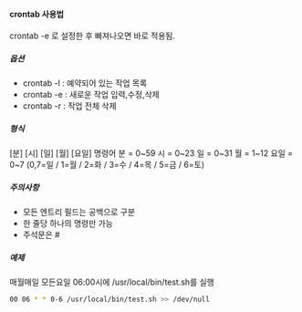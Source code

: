 #### crontab 사용법
crontab -e 로 설정한 후 빠져나오면 바로 적용됨.

##### 옵션
 - crontab -l : 예약되어 있는 작업 목록
 - crontab -e : 새로운 작업 입력,수정,삭제
 - crontab -r : 작업 전체 삭제

##### 형식
[분]  [시]  [일]  [월]  [요일]  명령어
분 = 0~59
시 = 0~23
일 = 0~31
월 = 1~12
요일 = 0~7  (0,7=일 / 1=월 / 2=화 / 3=수 / 4=목 / 5=금 / 6=토)

##### 주의사항
 - 모든 엔트리 필드는 공백으로 구분
 - 한 줄당 하나의 명령만 가능
 - 주석문은 #

##### 예제
매월매일 모든요일 06:00시에 /usr/local/bin/test.sh를 실행
```bash
00 06 * * 0-6 /usr/local/bin/test.sh >> /dev/null
```
